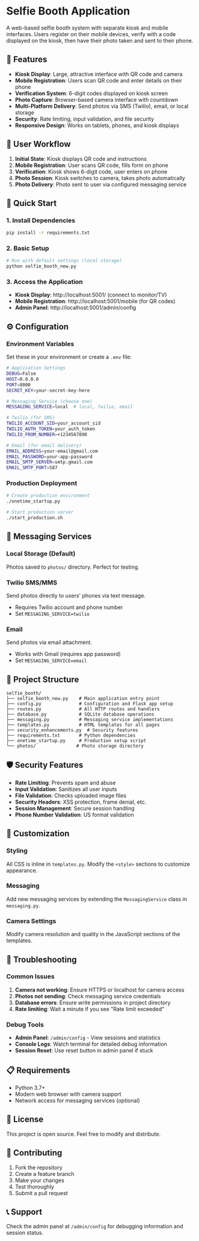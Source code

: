 # Selfie Booth Application

A web-based selfie booth system with separate kiosk and mobile interfaces. Users register on their mobile devices, verify with a code displayed on the kiosk, then have their photo taken and sent to their phone.

## 🎯 Features

- **Kiosk Display**: Large, attractive interface with QR code and camera
- **Mobile Registration**: Users scan QR code and enter details on their phone
- **Verification System**: 6-digit codes displayed on kiosk screen
- **Photo Capture**: Browser-based camera interface with countdown
- **Multi-Platform Delivery**: Send photos via SMS (Twilio), email, or local storage
- **Security**: Rate limiting, input validation, and file security
- **Responsive Design**: Works on tablets, phones, and kiosk displays

## 🔄 User Workflow

1. **Initial State**: Kiosk displays QR code and instructions
2. **Mobile Registration**: User scans QR code, fills form on phone
3. **Verification**: Kiosk shows 6-digit code, user enters on phone
4. **Photo Session**: Kiosk switches to camera, takes photo automatically
5. **Photo Delivery**: Photo sent to user via configured messaging service

## 🚀 Quick Start

### 1. Install Dependencies
```bash
pip install -r requirements.txt
```

### 2. Basic Setup
```bash
# Run with default settings (local storage)
python selfie_booth_new.py
```

### 3. Access the Application
- **Kiosk Display**: http://localhost:5001/ (connect to monitor/TV)
- **Mobile Registration**: http://localhost:5001/mobile (for QR codes)
- **Admin Panel**: http://localhost:5001/admin/config

## ⚙️ Configuration

### Environment Variables

Set these in your environment or create a `.env` file:

```bash
# Application Settings
DEBUG=False
HOST=0.0.0.0
PORT=8000
SECRET_KEY=your-secret-key-here

# Messaging Service (choose one)
MESSAGING_SERVICE=local  # local, twilio, email

# Twilio (for SMS)
TWILIO_ACCOUNT_SID=your_account_sid
TWILIO_AUTH_TOKEN=your_auth_token
TWILIO_FROM_NUMBER=+1234567890

# Email (for email delivery)
EMAIL_ADDRESS=your-email@gmail.com
EMAIL_PASSWORD=your-app-password
EMAIL_SMTP_SERVER=smtp.gmail.com
EMAIL_SMTP_PORT=587
```

### Production Deployment

```bash
# Create production environment
./onetime_startup.py

# Start production server
./start_production.sh
```

## 📱 Messaging Services

### Local Storage (Default)
Photos saved to `photos/` directory. Perfect for testing.

### Twilio SMS/MMS
Send photos directly to users' phones via text message.
- Requires Twilio account and phone number
- Set `MESSAGING_SERVICE=twilio`

### Email
Send photos via email attachment.
- Works with Gmail (requires app password)
- Set `MESSAGING_SERVICE=email`

## 🔧 Project Structure

```
selfie_booth/
├── selfie_booth_new.py    # Main application entry point
├── config.py              # Configuration and Flask app setup
├── routes.py              # All HTTP routes and handlers
├── database.py            # SQLite database operations
├── messaging.py           # Messaging service implementations
├── templates.py           # HTML templates for all pages
├── security_enhancements.py  # Security features
├── requirements.txt       # Python dependencies
├── onetime_startup.py     # Production setup script
└── photos/               # Photo storage directory
```

## 🛡️ Security Features

- **Rate Limiting**: Prevents spam and abuse
- **Input Validation**: Sanitizes all user inputs
- **File Validation**: Checks uploaded image files
- **Security Headers**: XSS protection, frame denial, etc.
- **Session Management**: Secure session handling
- **Phone Number Validation**: US format validation

## 🎨 Customization

### Styling
All CSS is inline in `templates.py`. Modify the `<style>` sections to customize appearance.

### Messaging
Add new messaging services by extending the `MessagingService` class in `messaging.py`.

### Camera Settings
Modify camera resolution and quality in the JavaScript sections of the templates.

## 🐛 Troubleshooting

### Common Issues

1. **Camera not working**: Ensure HTTPS or localhost for camera access
2. **Photos not sending**: Check messaging service credentials
3. **Database errors**: Ensure write permissions in project directory
4. **Rate limiting**: Wait a minute if you see "Rate limit exceeded"

### Debug Tools

- **Admin Panel**: `/admin/config` - View sessions and statistics
- **Console Logs**: Watch terminal for detailed debug information
- **Session Reset**: Use reset button in admin panel if stuck

## 📋 Requirements

- Python 3.7+
- Modern web browser with camera support
- Network access for messaging services (optional)

## 📄 License

This project is open source. Feel free to modify and distribute.

## 🤝 Contributing

1. Fork the repository
2. Create a feature branch
3. Make your changes
4. Test thoroughly
5. Submit a pull request

## 📞 Support

Check the admin panel at `/admin/config` for debugging information and session status.